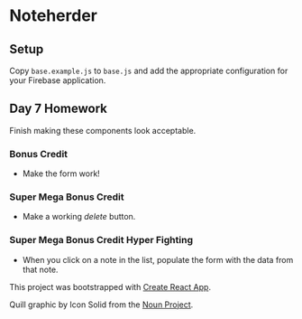 # Noteherder

## Setup

Copy `base.example.js` to `base.js` and add the appropriate configuration for your Firebase application.

## Day 7 Homework

Finish making these components look acceptable.

### Bonus Credit

* Make the form work!

### Super Mega Bonus Credit

* Make a working _delete_ button.

### Super Mega Bonus Credit Hyper Fighting

* When you click on a note in the list, populate the form with the data from that note.

This project was bootstrapped with [Create React App](https://github.com/facebookincubator/create-react-app).

Quill graphic by Icon Solid from the [Noun Project](https://thenounproject.com/).